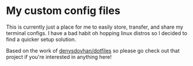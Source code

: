 # My custom config files

This is currently just a place for me to easily store, transfer, and share my terminal configs. I have a bad habit oh hopping linux distros so I decided to find a quicker setup solution.

Based on the work of [denysdovhan/dotfiles](https://github.com/denysdovhan/dotfiles) so please go check out that project if you're interested in anything here!
